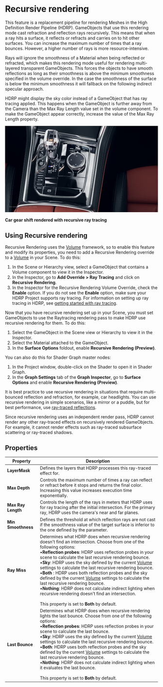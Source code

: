 # Recursive rendering

This feature is a replacement pipeline for rendering Meshes in the High Definition Render Pipeline (HDRP). GameObjects that use this rendering mode cast refraction and reflection rays recursively. This means that when a ray hits a surface, it reflects or refracts and carries on to hit other surfaces. You can increase the maximum number of times that a ray bounces. However, a higher number of rays is more resource-intensive.

Rays will ignore the smoothness of a Material when being reflected or refracted, which makes this rendering mode useful for rendering multi-layered transparent GameObjects. This forces the objects to have smooth reflections as long as their smoothness is above the minimum smoothness specified in the volume override. In the case the smoothness of the surface is below the minimum smoothness it will fallback on the following indirect specular approach.

HDRP might display the sky color instead of a GameObject that has ray tracing applied. This happens when the GameObject is further away from the Camera than the Max Ray Length value set in the volume component. To make the GameObject appear correctly, increase the value of the Max Ray Length property.

![](Images/RayTracingRecursiveRendering1.png)

**Car gear shift rendered with recursive ray tracing**

## Using Recursive rendering

Recursive Rendering uses the [Volume](Volumes.md) framework, so to enable this feature and modify its properties, you need to add a Recursive Rendering override to a [Volume](Volumes.md) in your Scene. To do this:

1. In the Scene or Hierarchy view, select a GameObject that contains a Volume component to view it in the Inspector.
2. In the Inspector, go to **Add Override > Ray Tracing** and click on **Recursive Rendering**.
3. In the Inspector for the Recursive Rendering Volume Override, check the **Enable** option. If you do not see the **Enable** option, make sure your HDRP Project supports ray tracing. For information on setting up ray tracing in HDRP, see [getting started with ray tracing](Ray-Tracing-Getting-Started.md).

Now that you have recursive rendering set up in your Scene, you must set GameObjects to use the Raytracing rendering pass to make HDRP use recursive rendering for them. To do this:

1. Select the GameObject in the Scene view or Hierarchy to view it in the Inspector.
2. Select the Material attached to the GameObject.
3. In the **Surface Options** foldout, enable **Recursive Rendering (Preview)**.

You can also do this for Shader Graph master nodes:

1. In the Project window, double-click on the Shader to open it in Shader Graph.
2. In the **Graph Settings** tab of the **Graph Inspector**, go to **Surface Options** and enable **Recursive Rendering (Preview)**.

It is best practice to use recursive rendering in situations that require multi-bounced reflection and refraction, for example, car headlights. You can use recursive rendering in simple scenarios, like a mirror or a puddle, but for best performance, use [ray-traced reflections](Ray-Traced-Reflections.md).

Since recursive rendering uses an independent render pass, HDRP cannot render any other ray-traced effects on recursively rendered GameObjects. For example, it cannot render effects such as ray-traced subsurface scattering or ray-traced shadows.

## Properties

| Property       | Description                                                  |
| -------------- | ------------------------------------------------------------ |
| **LayerMask**  | Defines the layers that HDRP processes this ray-traced effect for. |
| **Max Depth**  | Controls the maximum number of times a ray can reflect or refract before it stops and returns the final color. Increasing this value increases execution time exponentially. |
| **Max Ray Length** | Controls the length of the rays in meters that HDRP uses for ray tracing after the initial intersection. For the primary ray, HDRP uses the camera's near and far planes.|
| **Min Smoothness** | Defines the threshold at which reflection rays are not cast if the smoothness value of the target surface is inferior to the one defined by the parameter. |
| **Ray Miss**                  | Determines what HDRP does when recursive rendering doesn't find an intersection. Choose from one of the following options: <br/>&#8226;**Reflection probes**: HDRP uses reflection probes in your scene to calculate the last recursive rendering bounce.<br/>&#8226;**Sky**: HDRP uses the sky defined by the current [Volume](Volumes.md) settings to calculate the last recursive rendering bounce.<br/>&#8226;**Both** : HDRP uses both reflection probes and the sky defined by the current [Volume](Volumes.md) settings to calculate the last recursive rendering bounce.<br/>&#8226;**Nothing**: HDRP does not calculate indirect lighting when recursive rendering doesn't find an intersection.<br/><br/>This property is set to **Both** by default. |
| **Last Bounce**               | Determines what HDRP does when recursive rendering lights the last bounce. Choose from one of the following options: <br/>&#8226;**Reflection probes**: HDRP uses reflection probes in your scene to calculate the last bounce.<br/>&#8226;**Sky**: HDRP uses the sky defined by the current [Volume](Volumes.md) settings to calculate the last recursive rendering bounce.<br/>&#8226;**Both**:  HDRP uses both reflection probes and the sky defined by the current [Volume](Volumes.md) settings to calculate the last recursive rendering bounce.<br/>&#8226;**Nothing**: HDRP does not calculate indirect lighting when it evaluates the last bounce.<br/><br/>This property is set to **Both** by default. |
